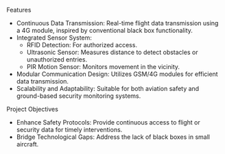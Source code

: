 Features
* Continuous Data Transmission: Real-time flight data transmission using a 4G module, inspired by conventional black box functionality.
* Integrated Sensor System: 
    * RFID Detection: For authorized access.
    * Ultrasonic Sensor: Measures distance to detect obstacles or unauthorized entries.
    * PIR Motion Sensor: Monitors movement in the vicinity.
* Modular Communication Design: Utilizes GSM/4G modules for efficient data transmission.
* Scalability and Adaptability: Suitable for both aviation safety and ground-based security monitoring systems.

Project Objectives
* Enhance Safety Protocols: Provide continuous access to flight or security data for timely interventions.
* Bridge Technological Gaps: Address the lack of black boxes in small aircraft.
